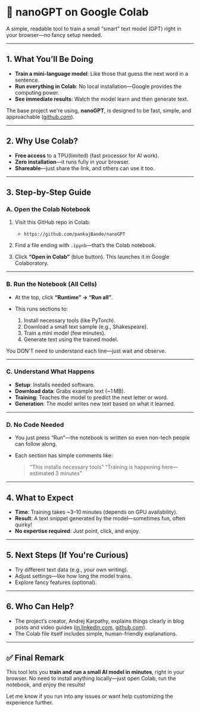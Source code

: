 # 🧠 nanoGPT on Google Colab

A simple, readable tool to train a small “smart” text model (GPT) right in your browser—no fancy setup needed.

---

## 1. What You’ll Be Doing

* **Train a mini-language model**: Like those that guess the next word in a sentence.
* **Run everything in Colab**: No local installation—Google provides the computing power.
* **See immediate results**: Watch the model learn and then generate text.

The base project we're using, **nanoGPT**, is designed to be fast, simple, and approachable ([github.com][1]).

---

## 2. Why Use Colab?

* **Free access** to a TPU(limited) (fast processor for AI work).
* **Zero installation**—it runs fully in your browser.
* **Shareable**—just share the link, and others can use it too.

---

## 3. Step-by-Step Guide

### A. Open the Colab Notebook

1. Visit this GitHub repo in Colab:

   * `https://github.com/pankajBande/nanoGPT`
2. Find a file ending with `.ipynb`—that’s the Colab notebook.
3. Click **“Open in Colab”** (blue button). This launches it in Google Colaboratory.

---

### B. Run the Notebook (All Cells)

* At the top, click **“Runtime” → “Run all”**.
* This runs sections to:

  1. Install necessary tools (like PyTorch).
  2. Download a small text sample (e.g., Shakespeare).
  3. Train a mini model (few minutes).
  4. Generate text using the trained model.

You DON'T need to understand each line—just wait and observe.

---

### C. Understand What Happens

* **Setup**: Installs needed software.
* **Download data**: Grabs example text (\~1 MB).
* **Training**: Teaches the model to predict the next letter or word.
* **Generation**: The model writes new text based on what it learned.

---

### D. No Code Needed

* You just press “Run”—the notebook is written so even non-tech people can follow along.
* Each section has simple comments like:

  > “This installs necessary tools”
  > “Training is happening here—estimated 3 minutes”

---

## 4. What to Expect

* **Time**: Training takes \~3–10 minutes (depends on GPU availability).
* **Result**: A text snippet generated by the model—sometimes fun, often quirky!
* **No expertise required**: Just point, click, and enjoy.

---

## 5. Next Steps (If You're Curious)

* Try different text data (e.g., your own writing).
* Adjust settings—like how long the model trains.
* Explore fancy features (optional).

---

## 6. Who Can Help?

* The project’s creator, Andrej Karpathy, explains things clearly in blog posts and video guides ([in.linkedin.com][2], [github.com][3]).
* The Colab file itself includes simple, human-friendly explanations.

---

## ✅ Final Remark

This tool lets you **train and run a small AI model in minutes**, right in your browser. No need to install anything locally—just open Colab, run the notebook, and enjoy the results!

Let me know if you run into any issues or want help customizing the experience further.

[1]: https://github.com/karpathy/nanoGPT?utm_source=chatgpt.com "karpathy/nanoGPT: The simplest, fastest repository for ... - GitHub"
[2]: https://in.linkedin.com/in/pankaj-bande-jain-29591916?utm_source=chatgpt.com "Pankaj Bande (Jain) - Self-employed | LinkedIn"
[3]: https://github.com/KellerJordan/modded-nanogpt?utm_source=chatgpt.com "KellerJordan/modded-nanogpt - GitHub"
